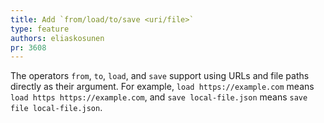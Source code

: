 ```yaml
---
title: Add `from/load/to/save <uri/file>`
type: feature
authors: eliaskosunen
pr: 3608
---
```


The operators `from`, `to`, `load`, and `save` support using URLs and file paths
directly as their argument. For example, `load https://example.com` means
`load https https://example.com`, and `save local-file.json` means
`save file local-file.json`.

